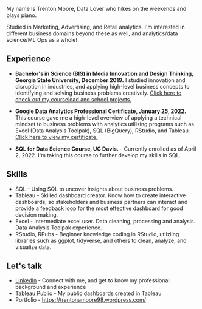 My name Is Trenton Moore, Data Lover who hikes on the weekends and plays piano.

Studied in Marketing, Advertising, and Retail analytics. I'm interested in different business domains beyond these as well, and analytics/data science/ML Ops as a whole!

## Experience
* **Bachelor's in Science (BIS) in Media Innovation and Design Thinking, Georgia State University, December 2019.** I studied innovation and disruption in industries, and applying high-level business concepts to identifying and solving business problems creatively. [Click here to check out my courseload and school projects.](https://wordpress.com/page/trentonamoore98.wordpress.com/235)
&nbsp;


* **Google Data Analytics Professional Certificate, January 25, 2022.** This course gave me a high-level overview of applying a technical mindset to business problems with analytics utilizing programs such as Excel (Data Analysis Toolpak), SQL (BigQuery), RStudio, and Tableau. [Click here to view my certificate.](https://trentonamoore98.wordpress.com/google-data-analytics-certificate-learning-log-trenton-moore/)
* **SQL for Data Science Course, UC Davis.** - Currently enrolled as of April 2, 2022. I'm taking this course to further develop my skills in SQL. 


## Skills

* SQL - Using SQL to uncover insights about business problems.
* Tableau - Skilled dashboard creator. Know how to create interactive dashboards, so stakeholders and business partners can interact and provide a feedback loop for the most effective dashboard for good decision making.
* Excel - Intermediate excel user. Data cleaning, processing and analysis. Data Analysis Toolpak experience. 
* RStudio, RPubs - Beginner knowledge coding in RStudio, utilziing libraries such as ggplot, tidyverse, and others to clean, analyze, and visualize data. 


## Let's talk

* [LinkedIn](https://www.linkedin.com/in/tmtrentmoore/) - Connect with me, and get to know my professional background and experience
* [Tableau Public](https://public.tableau.com/profile/trenton.moore4482#!/?newProfile=&activeTab=0) - My public dashboards created in Tableau
* Portfolio - https://trentonamoore98.wordpress.com/




